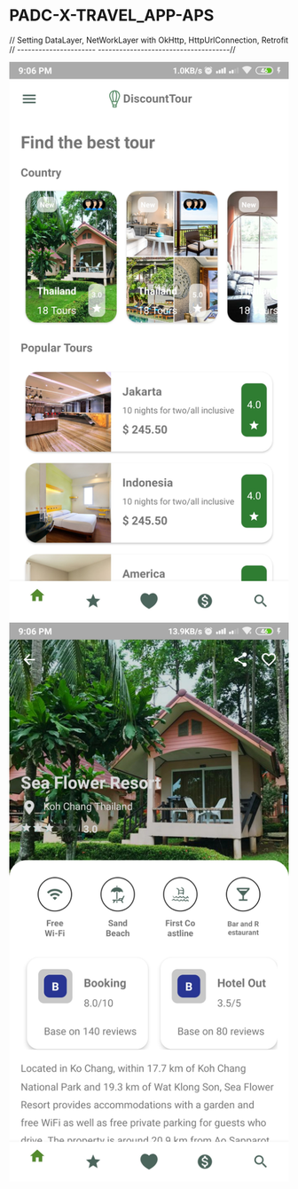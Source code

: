 # PADC-X-TRAVEL_APP-APS

// Setting DataLayer, NetWorkLayer with OkHttp, HttpUrlConnection, Retrofit
// ---------------------- -------------------------------------//


![](travelone.jpg)
![](traveltwo.jpg)

